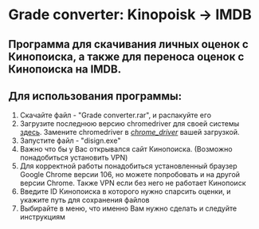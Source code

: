 ﻿# Grade converter: Kinopoisk -> IMDB


## Программа для скачивания личных оценок с Кинопоиска, а также для переноса оценок с Кинопоиска на IMDB.

## Для использования программы:
1) Cкачайте файл - "Grade converter.rar", и распакуйте его
2) Загрузите последнюю версию chromedriver для своей системы [здесь](https://chromedriver.chromium.org/downloads). Замените chromedriver в  [*chrome_driver*]() вашей загрузкой.
3) Запустите файл - "disign.exe"
4) Важно что бы у Вас открывался сайт Кинопоиска. (Возможно понадобиться установить VPN)
5) Для корректной работы понадобиться установленный браузер Google Chrome версии 106, но можете попробовать и на другой версии Chrome. Также VPN если без него не работает Кинопоиск
6) Введите ID Кинопоиска в которого нужно спарсить оценки, и укажите путь для сохранения файлов 
7) Выбирайте в меню, что именно Вам нужно сделать и следуйте инструкциям
